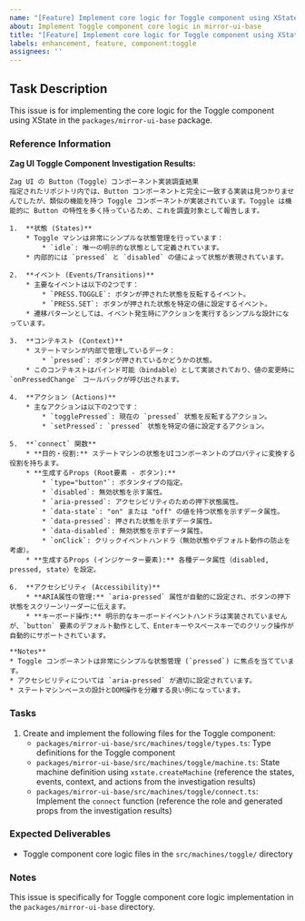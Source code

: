 ```yaml
---
name: "[Feature] Implement core logic for Toggle component using XState"
about: Implement Toggle component core logic in mirror-ui-base
title: "[Feature] Implement core logic for Toggle component using XState in packages/mirror-ui-base"
labels: enhancement, feature, component:toggle
assignees: ''
---
```


## Task Description

This issue is for implementing the core logic for the Toggle component using XState in the `packages/mirror-ui-base` package.

### Reference Information

**Zag UI Toggle Component Investigation Results:**

```text
Zag UI の Button（Toggle）コンポーネント実装調査結果
指定されたリポジトリ内では、Button コンポーネントと完全に一致する実装は見つかりませんでしたが、類似の機能を持つ Toggle コンポーネントが実装されています。Toggle は機能的に Button の特性を多く持っているため、これを調査対象として報告します。

1.  **状態 (States)**
    * Toggle マシンは非常にシンプルな状態管理を行っています：
        * `idle`: 唯一の明示的な状態として定義されています。
    * 内部的には `pressed` と `disabled` の値によって状態が表現されています。

2.  **イベント (Events/Transitions)**
    * 主要なイベントは以下の2つです：
        * `PRESS.TOGGLE`: ボタンが押された状態を反転するイベント。
        * `PRESS.SET`: ボタンが押された状態を特定の値に設定するイベント。
    * 遷移パターンとしては、イベント発生時にアクションを実行するシンプルな設計になっています。

3.  **コンテキスト (Context)**
    * ステートマシンが内部で管理しているデータ：
        * `pressed`: ボタンが押されているかどうかの状態。
    * このコンテキストはバインド可能（bindable）として実装されており、値の変更時に `onPressedChange` コールバックが呼び出されます。

4.  **アクション (Actions)**
    * 主なアクションは以下の2つです：
        * `togglePressed`: 現在の `pressed` 状態を反転するアクション。
        * `setPressed`: `pressed` 状態を特定の値に設定するアクション。

5.  **`connect` 関数**
    * **目的・役割:** ステートマシンの状態をUIコンポーネントのプロパティに変換する役割を持ちます。
    * **生成するProps (Root要素 - ボタン):**
        * `type="button"`: ボタンタイプの指定。
        * `disabled`: 無効状態を示す属性。
        * `aria-pressed`: アクセシビリティのための押下状態属性。
        * `data-state`: "on" または "off" の値を持つ状態を示すデータ属性。
        * `data-pressed`: 押された状態を示すデータ属性。
        * `data-disabled`: 無効状態を示すデータ属性。
        * `onClick`: クリックイベントハンドラ（無効状態やデフォルト動作の防止を考慮）。
    * **生成するProps (インジケーター要素):** 各種データ属性（disabled, pressed, state）を設定。

6.  **アクセシビリティ (Accessibility)**
    * **ARIA属性の管理:** `aria-pressed` 属性が自動的に設定され、ボタンの押下状態をスクリーンリーダーに伝えます。
    * **キーボード操作:** 明示的なキーボードイベントハンドラは実装されていませんが、`button` 要素のデフォルト動作として、Enterキーやスペースキーでのクリック操作が自動的にサポートされています。

**Notes**
* Toggle コンポーネントは非常にシンプルな状態管理 (`pressed`) に焦点を当てています。
* アクセシビリティについては `aria-pressed` が適切に設定されています。
* ステートマシンベースの設計とDOM操作を分離する良い例になっています。
```

### Tasks

1. Create and implement the following files for the Toggle component:
   - `packages/mirror-ui-base/src/machines/toggle/types.ts`: Type definitions for the Toggle component
   - `packages/mirror-ui-base/src/machines/toggle/machine.ts`: State machine definition using `xstate.createMachine` (reference the states, events, context, and actions from the investigation results)
   - `packages/mirror-ui-base/src/machines/toggle/connect.ts`: Implement the `connect` function (reference the role and generated props from the investigation results)

### Expected Deliverables

- Toggle component core logic files in the `src/machines/toggle/` directory

### Notes

This issue is specifically for Toggle component core logic implementation in the `packages/mirror-ui-base` directory.
